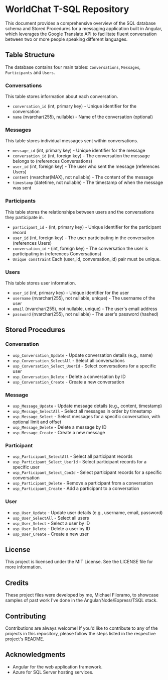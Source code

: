 # WorldChat T-SQL Repository
This document provides a comprehensive overview of the SQL database schema and Stored Procedures for a messaging application built in Angular, which leverages the Google Translate API to facilitate fluent conversation between two or more people speaking different languages.

## Table Structure
The database contains four main tables: `Conversations`, `Messages`, `Participants` and `Users`.

### Conversations
This table stores information about each conversation.

- `conversation_id` (int, primary key) - Unique identifier for the conversation
- `name` (nvarchar(255), nullable) - Name of the conversation (optional)

### Messages
This table stores individual messages sent within conversations.

- `message_id` (int, primary key) - Unique identifier for the message
- `conversation_id` (int, foreign key) - The conversation the message belongs to (references Conversations)
- `user_id` (int, foreign key) - The user who sent the message (references Users)
- `content` (nvarchar(MAX), not nullable) - The content of the message
- `timestamp` (datetime, not nullable) - The timestamp of when the message was sent

### Participants
This table stores the relationships between users and the conversations they participate in.

- `participant_id` - (int, primary key) - Unique identifier for the participant record
- `user_id` (int, foreign key) - The user participating in the conversation (references Users)
- `conversation_id` - (int, foreign key) - The conversation the user is participating in (references Conversations)
- `Unique constraint` Each (user_id, conversation_id) pair must be unique.

### Users
This table stores user information.

- `user_id` (int, primary key) - Unique identifier for the user
- `username` (nvarchar(255), not nullable, unique) - The username of the user
- `email` (nvarchar(255), not nullable, unique) - The user's email address
- `password` (nvarchar(255), not nullable) - The user's password (hashed)

## Stored Procedures
### Conversation
- `usp_Conversation_Update` - Update conversation details (e.g., name)
- `usp_Conversation_SelectAll` - Select all conversations
- `usp_Conversation_Select_UserId` - Select conversations for a specific user
- `usp_Conversation_Delete` - Delete a conversation by ID
- `usp_Conversation_Create` - Create a new conversation

### Message
- `usp_Message_Update` - Update message details (e.g., content, timestamp)
- `usp_Message_SelectAll` - Select all messages in order by timestamp
- `usp_Message_Select` - Select messages for a specific conversation, with optional limit and offset
- `usp_Message_Delete` - Delete a message by ID
- `usp_Message_Create` - Create a new message

### Participant
- `usp_Participant_SelectAll` - Select all participant records
- `usp_Participant_Select_UserId` - Select participant records for a specific user
- `usp_Participant_Select_ConId` - Select participant records for a specific conversation
- `usp_Participant_Delete` - Remove a participant from a conversation
- `usp_Participant_Create` - Add a participant to a conversation

### User
- `usp_User_Update` - Update user details (e.g., username, email, password)
- `usp_User_SelectAll` - Select all users
- `usp_User_Select` - Select a user by ID
- `usp_User_Delete` - Delete a user by ID
- `usp_User_Create` - Create a new user

## License
This project is licensed under the MIT License. See the LICENSE file for more information.

## Credits
These project files were developed by me, Michael Filoramo, to showcase samples of past work I've done in the Angular/Node/Express/TSQL stack.

## Contributing
Contributions are always welcome! If you'd like to contribute to any of the projects in this repository, please follow the steps listed in the respective project's README.

## Acknowledgments
- Angular for the web application framework.
- Azure for SQL Server hosting services.